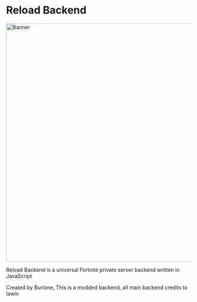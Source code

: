 # Reload Backend

<img src="https://imgur.com/a/mjh8D4B" alt="Banner" width="650"/>

Reload Backend is a universal Fortnite private server backend written in JavaScript

Created by Burlone, This is a modded backend, all main backend credits to lawin
